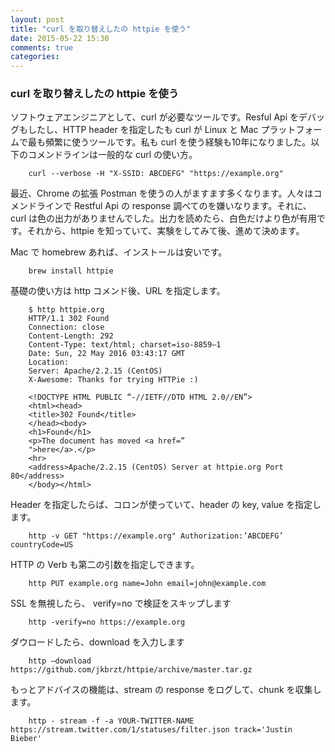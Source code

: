 ```yaml
---
layout: post
title: "curl を取り替えしたの httpie を使う"
date: 2015-05-22 15:30
comments: true
categories: 
---
```

### curl を取り替えしたの httpie を使う

ソフトウェアエンジニアとして、curl が必要なツールです。Resful Api をデバッグもしたし、HTTP header を指定したも curl が
Linux と Mac プラットフォームで最も頻繁に使うツールです。私も curl を使う経験も10年になりました。以下のコメンドラインは一般的な curl
の使い方。

```
    curl --verbose -H "X-SSID: ABCDEFG" "https://example.org"
```

最近、Chrome の拡張 Postman を使うの人がますます多くなります。人々はコメンドラインで Restful Api の response
調べてのを嫌いなります。それに、curl は色の出力がありませんでした。出力を読めたら、白色だけより色が有用です。それから、httpie
を知っていて、実験をしてみて後、進めて決めます。

Mac で homebrew あれば、インストールは安いです。

```
    brew install httpie
```

基礎の使い方は http コメンド後、URL を指定します。

```
    $ http httpie.org
    HTTP/1.1 302 Found
    Connection: close
    Content-Length: 292
    Content-Type: text/html; charset=iso-8859–1
    Date: Sun, 22 May 2016 03:43:17 GMT
    Location: 
    Server: Apache/2.2.15 (CentOS)
    X-Awesome: Thanks for trying HTTPie :)

    <!DOCTYPE HTML PUBLIC “-//IETF//DTD HTML 2.0//EN”>
    <html><head>
    <title>302 Found</title>
    </head><body>
    <h1>Found</h1>
    <p>The document has moved <a href=”
    ">here</a>.</p>
    <hr>
    <address>Apache/2.2.15 (CentOS) Server at httpie.org Port 80</address>
    </body></html>
```

Header を指定したらば、コロンが使っていて、header の key, value を指定します。

```
    http -v GET "https://example.org" Authorization:’ABCDEFG’ countryCode=US
```

HTTP の Verb も第二の引数を指定しできます。

```
    http PUT example.org name=John email=john@example.com
```

SSL を無視したら、 verify=no で検証をスキップします

```
    http -verify=no https://example.org
```

ダウロードしたら、download を入力します

```
    http —download https://github.com/jkbrzt/httpie/archive/master.tar.gz
```

もっとアドバイスの機能は、stream の response をログして、chunk を収集します。

```
    http - stream -f -a YOUR-TWITTER-NAME https://stream.twitter.com/1/statuses/filter.json track='Justin Bieber'
```
